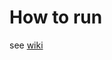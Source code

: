 # How to run
see [wiki](https://github.com/timowang1991/Learning-Apache-Storm-for-Big-Data-Processing/wiki/How-to-run-on-mac)